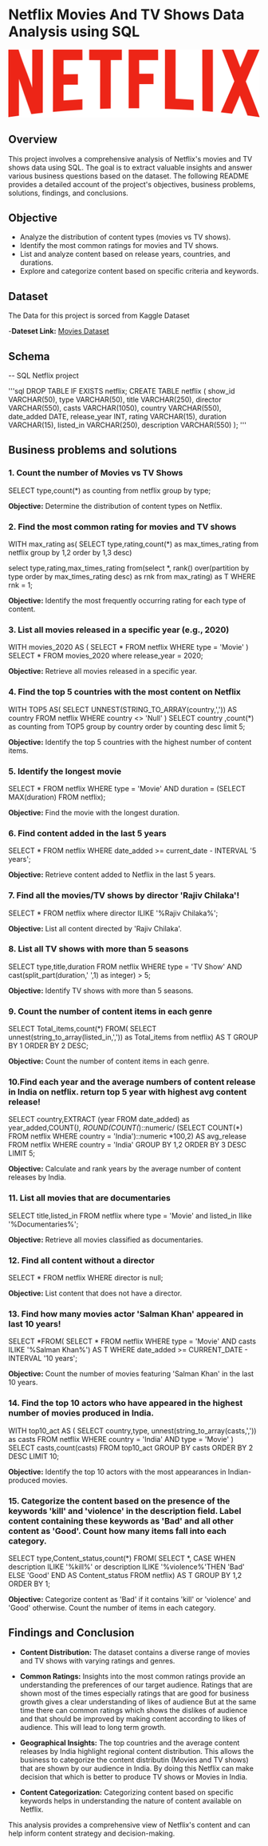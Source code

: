 # Netflix Movies And TV Shows Data Analysis using SQL


![Netflix Logo](https://github.com/arshitsharmaa/netflix_sql_project/blob/main/netflix-seeklogo.png)

## Overview
This project involves a comprehensive analysis of Netflix's movies and TV shows data using SQL. The goal is to extract valuable insights and answer various business questions based on the dataset. The following README provides a detailed account of the project's objectives, business problems, solutions, findings, and conclusions.

## Objective

- Analyze the distribution of content types (movies vs TV shows).
- Identify the most common ratings for movies and TV shows.
- List and analyze content based on release years, countries, and durations.
- Explore and categorize content based on specific criteria and keywords.

## Dataset

The Data for this project is sorced from Kaggle Dataset

-**Dateset Link:** [Movies Dataset](https://www.kaggle.com/datasets/shivamb/netflix-shows?resource=download)

## Schema

-- SQL Netflix project

'''sql
DROP TABLE IF EXISTS netflix;
CREATE TABLE netflix
(
  show_id VARCHAR(50),
  type VARCHAR(50),
  title VARCHAR(250),
  director VARCHAR(550),
  casts VARCHAR(1050),
  country VARCHAR(550),
  date_added DATE,
  release_year INT,
  rating VARCHAR(15),
  duration VARCHAR(15),
  listed_in VARCHAR(250),
  description VARCHAR(550)
);
'''

## Business problems and solutions

### 1. Count the number of Movies vs TV Shows

SELECT type,count(*) as counting 
from netflix
group by type;

**Objective:** Determine the distribution of content types on Netflix.

### 2. Find the most common rating for movies and TV shows

WITH max_rating as(
SELECT type,rating,count(*) as max_times_rating
from netflix
group by 1,2
order by 1,3 desc)

select type,rating,max_times_rating from(select *,
rank() over(partition by type order by max_times_rating desc) as rnk
from max_rating) as T
WHERE rnk = 1;

**Objective:** Identify the most frequently occurring rating for each type of content.


### 3. List all movies released in a specific year (e.g., 2020)

WITH movies_2020 AS (
SELECT * FROM netflix
WHERE type = 'Movie'
)
SELECT * FROM movies_2020
where release_year = 2020;

**Objective:** Retrieve all movies released in a specific year.

### 4. Find the top 5 countries with the most content on Netflix

WITH TOP5 AS(
SELECT UNNEST(STRING_TO_ARRAY(country,',')) AS country
FROM netflix
WHERE country <> 'Null'
)
SELECT country ,count(*) as counting from TOP5
group by country
order by counting desc
limit 5;

**Objective:** Identify the top 5 countries with the highest number of content items.


### 5. Identify the longest movie

SELECT * FROM netflix
WHERE type = 'Movie'
AND duration = (SELECT MAX(duration) FROM netflix);

**Objective:** Find the movie with the longest duration.


### 6. Find content added in the last 5 years
SELECT * FROM netflix
WHERE date_added >= current_date - INTERVAL '5 years';

**Objective:** Retrieve content added to Netflix in the last 5 years.

### 7. Find all the movies/TV shows by director 'Rajiv Chilaka'!

SELECT * FROM netflix
where director ILIKE '%Rajiv Chilaka%';

**Objective:** List all content directed by 'Rajiv Chilaka'.

### 8. List all TV shows with more than 5 seasons

SELECT type,title,duration FROM netflix
WHERE type = 'TV Show'
AND cast(split_part(duration,' ',1) as integer) > 5;

**Objective:** Identify TV shows with more than 5 seasons.

### 9. Count the number of content items in each genre

SELECT Total_items,count(*) FROM(
SELECT unnest(string_to_array(listed_in,',')) as Total_items
from netflix) AS T
GROUP BY 1
ORDER BY 2 DESC;

**Objective:** Count the number of content items in each genre.

### 10.Find each year and the average numbers of content release in India on netflix. return top 5 year with highest avg content release!

SELECT country,EXTRACT (year FROM date_added) as year_added,COUNT(*),
ROUND(COUNT(*)::numeric/ (SELECT COUNT(*) FROM netflix WHERE country = 'India')::numeric *100,2) AS avg_release FROM netflix
WHERE country = 'India'
GROUP BY 1,2
ORDER BY 3 DESC
LIMIT 5;

**Objective:** Calculate and rank years by the average number of content releases by India.

### 11. List all movies that are documentaries

SELECT title,listed_in FROM netflix
where type = 'Movie' and listed_in Ilike '%Documentaries%';

**Objective:** Retrieve all movies classified as documentaries.

### 12. Find all content without a director

SELECT * FROM netflix
WHERE director is null;

**Objective:** List content that does not have a director.

### 13. Find how many movies actor 'Salman Khan' appeared in last 10 years!

SELECT *FROM(
SELECT * FROM netflix
WHERE type = 'Movie'
AND casts ILIKE '%Salman Khan%') AS T
WHERE date_added >= CURRENT_DATE - INTERVAL '10 years';

**Objective:** Count the number of movies featuring 'Salman Khan' in the last 10 years.

### 14. Find the top 10 actors who have appeared in the highest number of movies produced in India.

WITH top10_act AS (
SELECT country,type,
unnest(string_to_array(casts,',')) as casts FROM netflix
WHERE country = 'India' AND type = 'Movie'
)
SELECT casts,count(casts) FROM top10_act
GROUP BY casts
ORDER BY 2 DESC
LIMIT 10;

**Objective:** Identify the top 10 actors with the most appearances in Indian-produced movies.

### 15. Categorize the content based on the presence of the keywords 'kill' and 'violence' in  the description field. Label content containing these keywords as 'Bad' and all other content as 'Good'. Count how many items fall into each category.

SELECT type,Content_status,count(*) FROM(
SELECT *,
 CASE WHEN description ILIKE '%kill%' or 
           description ILIKE '%violence%'THEN 'Bad'
	  ELSE 'Good' END AS Content_status
FROM netflix) AS T
GROUP BY 1,2
ORDER BY 1;

**Objective:** Categorize content as 'Bad' if it contains 'kill' or 'violence' and 'Good' otherwise. Count the number of items in each category.


## Findings and Conclusion

- **Content Distribution:** The dataset contains a diverse range of movies and TV shows with varying ratings and genres.

- **Common Ratings:** Insights into the most common ratings provide an understanding the preferences of our target audience. Ratings that are shown most of the times especially ratings that are good for business growth gives a clear understanding of likes of audience But at the same time there can common ratings which shows the dislikes of audience and that should be improved by making content according to likes of audience. This will lead to long term growth.

- **Geographical Insights:** The top countries and the average content releases by India highlight regional content distribution. This allows the business to categorize the content distributin (Movies and TV shows) that are shown by our audience in India. By doing this Netflix can make decision that which is better to produce TV shows or Movies in India.
 
- **Content Categorization:** Categorizing content based on specific keywords helps in understanding the nature of content available on Netflix.

This analysis provides a comprehensive view of Netflix's content and can help inform content strategy and decision-making.
